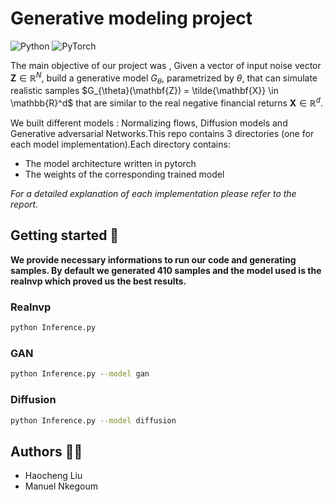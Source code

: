 # Generative modeling project
![Python](https://img.shields.io/badge/Python-3.10.12-blue.svg)
![PyTorch](https://img.shields.io/badge/PyTorch-2.1.0-%23EE4C2C)



The main objective of our project was , Given a vector of input noise vector $\mathbf{Z} \in \mathbb{R}^N$, build a generative model $G_{\theta}$, parametrized by $\theta$, that can simulate realistic samples $G_{\theta}(\mathbf{Z}) = \tilde{\mathbf{X}} \in \mathbb{R}^d$ that are similar to the real negative financial returns $\mathbf{X} \in \mathbb{R}^d$.

We built different models : Normalizing flows, Diffusion models and Generative adversarial Networks.This repo  contains 3 directories (one for each model implementation).Each directory contains:
- The model architecture written in pytorch
- The weights of the corresponding trained model

*For a detailed explanation of each implementation please refer to the report.*
## Getting started 🚀
**We provide necessary informations to run our code and generating samples.
By default we generated 410 samples and the model used is the realnvp which proved us the best results.**
### Realnvp
```bash
python Inference.py
```
### GAN
```bash
python Inference.py --model gan
```
### Diffusion
```bash
python Inference.py --model diffusion
```

## Authors  🧑‍💻
- Haocheng Liu 
-  Manuel Nkegoum